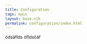 ```yaml
---
title: Configuration
tags: main
layout: base.njk
permalink: configuration/index.html
---
```

ödsäflds öfldsöäf